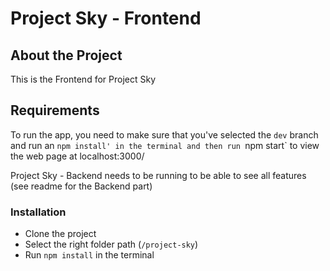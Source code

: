 # Project Sky - Frontend

## About the Project

This is the Frontend for Project Sky

## Requirements

To run the app, you need to make sure that you've selected the `dev` branch and run an `npm install' in the terminal and then run
`npm start` to view the web page at localhost:3000/

Project Sky - Backend needs to be running to be able to see all features (see readme for the Backend part)

### Installation

- Clone the project
- Select the right folder path (`/project-sky`)
- Run `npm install` in the terminal
